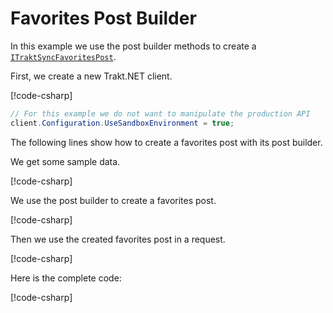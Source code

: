 # Favorites Post Builder

In this example we use the post builder methods to create a [`ITraktSyncFavoritesPost`](xref:TraktNet.Objects.Post.Syncs.Favorites.ITraktSyncFavoritesPost).

First, we create a new Trakt.NET client.

[!code-csharp[](../../../codesnippets/examples/auth/ClientSetup.cs)]

```csharp
// For this example we do not want to manipulate the production API
client.Configuration.UseSandboxEnvironment = true;
```

The following lines show how to create a favorites post with its post builder.

We get some sample data.

[!code-csharp[](../../../codesnippets/examples/parameters/postbuilder/FavoritesPostBuilder.cs#L12-L13)]

We use the post builder to create a favorites post.

[!code-csharp[](../../../codesnippets/examples/parameters/postbuilder/FavoritesPostBuilder.cs#L16-L19)]

Then we use the created favorites post in a request.

[!code-csharp[](../../../codesnippets/examples/parameters/postbuilder/FavoritesPostBuilder.cs#L23-L23)]

Here is the complete code:

[!code-csharp[](../../../codesnippets/examples/parameters/postbuilder/FavoritesPostBuilder.cs)]
